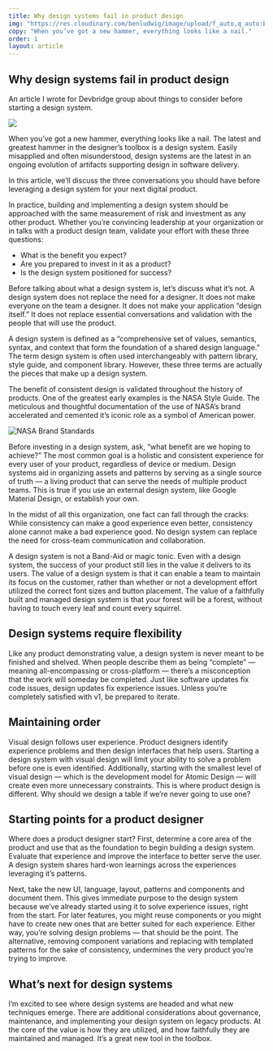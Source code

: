 ```yaml
---
title: Why design systems fail in product design
img: "https://res.cloudinary.com/benludwig/image/upload/f_auto,q_auto:best/v1586105653/article_design_systems_red_lel8io.png"
copy: "When you’ve got a new hammer, everything looks like a nail."
order: 1
layout: article
---
```

<section>
    <div class="title">
      <div>
        <h1>Why design systems fail in product design</h1>
      </div>
        <div>
        <p>An article I wrote for Devbridge group about things to consider before starting a design system.</p>
    </div>
  </div>
</section>

<section style="padding-top:0%;">
  <img src="https://res.cloudinary.com/benludwig/image/upload/f_auto,q_auto:best/v1589827941/article_large_hwohbw.png">
</section>

<section>
<div class="type-column">
  <p>When you’ve got a new hammer, everything looks like a nail. The latest and greatest hammer in the designer’s toolbox is a design system. Easily misapplied and often misunderstood, design systems are the latest in an ongoing evolution of artifacts supporting design in software delivery.</p>
  <p>In this article, we’ll discuss the three conversations you should have before leveraging a design system for your next digital product.</p>
  <p>In practice, building and implementing a design system should be approached with the same measurement of risk and investment as any other product. Whether you’re convincing leadership at your organization or in talks with a product design team, validate your effort with these three questions:
  <ul>
  <li>What is the benefit you expect?</li>
  <li>Are you prepared to invest in it as a product?</li>
  <li>Is the design system positioned for success?</li>
  </ul>
  </p>
  <p>Before talking about what a design system is, let’s discuss what it’s not. A design system does not replace the need for a designer. It does not make everyone on the team a designer. It does not make your application “design itself.” It does not replace essential conversations and validation with the people that will use the product.</p>
  <p>A design system is defined as a “comprehensive set of values, semantics, syntax, and context that form the foundation of a shared design language.” The term design system is often used interchangeably with pattern library, style guide, and component library. However, these three terms are actually the pieces that make up a design system.</p>
  <p>The benefit of consistent design is validated throughout the history of products. One of the greatest early examples is the NASA Style Guide. The meticulous and thoughtful documentation of the use of NASA’s brand accelerated and cemented it’s iconic role as a symbol of American power.</p>
</div>

<div class="image-column-1000">
  <img src="https://res.cloudinary.com/benludwig/image/upload/c_fill,f_auto,q_auto:best,w_1000/v1573511599/002_NASA-2500_ecaeci.jpg" alt="NASA Brand Standards">
</div>

<div class="type-column">  
  <p>Before investing in a design system, ask, “what benefit are we hoping to achieve?” The most common goal is a holistic and consistent experience for every user of your product, regardless of device or medium. Design systems aid in organizing assets and patterns by serving as a single source of truth &#8212; a living product that can serve the needs of multiple product teams. This is true if you use an external design system, like Google Material Design, or establish your own.</p>
  <p>In the midst of all this organization, one fact can fall through the cracks: While consistency can make a good experience even better, consistency alone cannot make a bad experience good. No design system can replace the need for cross-team communication and collaboration.</p>
  <p>A design system is not a Band-Aid or magic tonic. Even with a design system, the success of your product still lies in the value it delivers to its users. The value of a design system is that it can enable a team to maintain its focus on the customer, rather than whether or not a development effort utilized the correct font sizes and button placement. The value of a faithfully built and managed design system is that your forest will be a forest, without having to touch every leaf and count every squirrel.</p>
  <h2>Design systems require flexibility</h2>
  <p>Like any product demonstrating value, a design system is never meant to be finished and shelved. When people describe them as being “complete” &#8212; meaning all-encompassing or cross-platform &#8212; there’s a misconception that the work will someday be completed. Just like software updates fix code issues, design updates fix experience issues. Unless you’re completely satisfied with v1, be prepared to iterate.</p>
  <h2>Maintaining order</h2>
  <p>Visual design follows user experience. Product designers identify experience problems and then design interfaces that help users. Starting a design system with visual design will limit your ability to solve a problem before one is even identified. Additionally, starting with the smallest level of visual design &#8212; which is the development model for Atomic Design &#8212; will create even more unnecessary constraints. This is where product design is different. Why should we design a table if we’re never going to use one?</p>
  <h2>Starting points for a product designer</h2>
  <p>Where does a product designer start? First, determine a core area of the product and use that as the foundation to begin building a design system. Evaluate that experience and improve the interface to better serve the user. A design system shares hard-won learnings across the experiences leveraging it’s patterns.</p>
  <p>Next, take the new UI, language, layout, patterns and components and document them. This gives immediate purpose to the design system because we’ve already started using it to solve experience issues, right from the start. For later features, you might reuse components or you might have to create new ones that are better suited for each experience. Either way, you’re solving design problems &#8212; that should be the point. The alternative, removing component variations and replacing with templated patterns for the sake of consistency, undermines the very product you’re trying to improve.</p>
  <h2>What’s next for design systems</h2>
  <p>I’m excited to see where design systems are headed and what new techniques emerge. There are additional considerations about governance, maintenance, and implementing your design system on legacy products. At the core of the value is how they are utilized, and how faithfully they are maintained and managed. It’s a great new tool in the toolbox.</p>
  <!-- <p><a href="https://medium.com/@benludwig/why-design-systems-fail-in-product-design-f002744f26fc" target="_blank">View on Medium</a></p> -->
</div>
</section>
